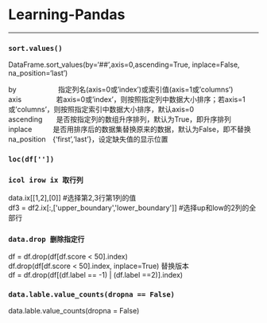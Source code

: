 # Learning-Pandas
----------------

### `sort.values()` <br>
DataFrame.sort_values(by=‘##’,axis=0,ascending=True, inplace=False, na_position=‘last’)  <br>

by　　　　　　指定列名(axis=0或’index’)或索引值(axis=1或’columns’) <br>
axis　　　　　若axis=0或’index’，则按照指定列中数据大小排序；若axis=1或’columns’，则按照指定索引中数据大小排序，默认axis=0 <br>
ascending　　是否按指定列的数组升序排列，默认为True，即升序排列 <br>
inplace　　　是否用排序后的数据集替换原来的数据，默认为False，即不替换 <br>
na_position　{‘first’,‘last’}，设定缺失值的显示位置 <br>


### `loc(df[''])` <br>



### `icol irow ix 取行列` <br>

data.ix[[1,2],[0]]   #选择第2,3行第1列的值<br>
df3 = df2.ix[:,['upper_boundary','lower_boundary']] #选择up和low的2列的全部行<br>

###  `data.drop 删除指定行` <br>
df = df.drop(df[df.score < 50].index)<br>
df.drop(df[df.score < 50].index, inplace=True) 替换版本<br>
df = df.drop(df[(df.label == -1) | (df.label ==2)].index)<br>

### `data.lable.value_counts(dropna == False)` <br>
data.lable.value_counts(dropna = False)<br>
